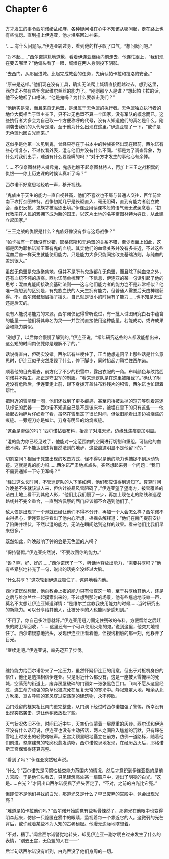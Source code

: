 # Chapter 6

<br>
方才发生的事令西尔诺绪乱如麻，各种疑问堆在心中不知该从哪问起，走在路上也有些恍惚。直到撞上伊连亚，他才堪堪回过神来。

“……有什么问题吗。”伊连亚转过身，看到他的样子叹了口气，“想问就问吧。”

“对不起……”西尔诺尴尬地道歉，看着伊连亚继续向前走去，他连忙跟上，“我们现在要去哪里？”他偏头看了一眼，城墙在两人身侧投下阴影。

“去西门，从那里进城。比起完成教会的任务，先确认帕卡拉和拉洛的安全。”

“原来是这样。”他们现在没有工具，确实无法爬上城墙直接翻越过去。想到这里，西尔诺不禁有些怀念起维尔兰丝的能力了。“刚刚那个人是谁？”想起帕卡拉的话，他不安地咽了口唾沫，“他是鬼吗？为什么要袭击我们？”

“他确实是鬼，而且来自无色盟，是隶属于无色盟的执行者。无色盟独立执行者的地位大概相当于盟主亲卫，只不过无色盟不算一个国家，没有军队的概念而已。这些执行者大多会为自己取一个方便称呼的代号，没有人知道他们的真名是什么。刚刚袭击我们的人代号是澄，至于他为什么出现在这里。”伊连亚顿了一下，“或许是无色盟也因白光而来。”

这似乎是他第一次见到鬼，曾经只存在于书本中的种族突然出现在眼前，西尔诺有些心情复杂，不过仅看外表，澄与他们并没有什么不同。“都是为了调查异象，为什么对我们出手，难道有什么要隐瞒的吗？”对于方才发生的事他心有余悸。

“……不仅奈图林特人排斥鬼，鬼族也瞧不起奈图林特人，再加上三王之战积累的仇恨——你上历史课的时候认真听了吗？”

西尔诺不好意思地轻咳一声，移开视线。

“鬼族由于天生的能力一直自视甚高，他们不喜欢也不屑与普通人交往，百年前曾南下攻打奈图林特。战争初期几乎是长驱直入、毫无阻碍，直到有能力者创立教会，组织反抗，鬼族才被驱逐出境。”伊连亚用读课本般的语气毫无波澜念着，“初代教宗在人民的簇拥下成为新的国王，以这片土地的名字奈图林特为姓氏，从此建立起国家。”

“三王之战的仇恨是什么？鬼族好像没有参与这场战争？”

“帕卡拉有一句话没有说错，耶格诺斯和无色盟的关系不错，至少表面上如此，这都是因为耶格诺斯王室有鬼的血统。其实他们的血缘关系并没有多亲近，不过这些混血后裔一样天生就能使用能力，只是能力大多只能间接改变基础法则，与纯血的差别很大。”

虽然无色盟是鬼族聚集地，但并不是所有鬼族都在无色盟，而且除了纯血鬼之外，还有血统不纯的族裔。西尔诺简单梳理了一下信息，伊连亚的某一句话引起了他的思考：混血鬼能间接改变基础法则——这与他们能力者的能力岂不是非常相似？他唯一能想到的区别是，有鬼族血统的人天生拥有能力，但普通人需要后天由神赐获得。不。西尔诺皱起眉摇了摇头，自己就是很小的时候有了能力……也不知是天生还是后天的。

没有人能说清能力的来源，西尔诺仅记得曾听说过，有一批人试图研究白石中蕴含的能量——他们将其命名为灵——并尝试直接使用这种能量。若能成功，或许成果会和能力类似。

“别想了，以后你会慢慢了解到的。”伊连亚说，“常年研究这些的人都没能想出来，这么短的时间内仅凭你是理解不了的。”

话说得直白，但确实没错。西尔诺有些哽住了，正当他想追问早上那些话是什么意思时，伊连亚似乎突然发现了什么，停下脚步，同时抬起刀鞘拦住西尔诺。

顺着他的目光看去，前方化了不少的积雪中，露出衣服的一角。布料颜色与纹路西尔诺并不陌生，那正是守卫军的制服。“看来巡逻队是在这里被阻截了。”确认了附近没有危险后，伊连亚走上前，蹲下身拨开盖住布料残片的积雪，西尔诺也忙跟着帮忙。

把附近的雪清理一圈，他们还找到了更多痕迹，甚至包括被丢掉的短刀等刻着巡逻队标记的武器——西尔诺不知道自己是不是该庆幸，被埋在雪下的只有这些——他捡起衣物碎片仔细看了看，虽然在雪里冻了很长时间，但依旧能看出周边被烧焦的痕迹。一旁短刀亦是如此，刀身有明显的灼烧痕迹。

“这会是澄做的吗？”西尔诺拈着布料，抬高了对准天光，边缘处焦痕更加明显。

“澄的能力你已经见过了，他能对一定范围内的空间进行切割和重组。可惜他的血统不纯，并不能达到违背自然法则的地步，这些痕迹明显不是他留下的。”

切割空间？相当于凭空出现的攻击方式，怪不得以是他的能力也捕捉不到运动轨迹。这就是鬼的能力吗……西尔诺严肃地点点头，突然想起来另一个问题：“我们不需要通知一下守卫军吗？”

“经过这么长时间，不管巡逻队的人下落如何，他们都应该得到通知了。算算时间昨晚差不多就该派人来，但估计被暴风雪阻碍了。”伊连亚望了望南方，被雪覆盖的洁白土地上看不到其他人影，“他们比我们慢了一步，再加上现在走的路线和巡逻路线并不完全重合，一直到洛佩察的西门应该都不会遇到他们了。”

敌人仅是出现了一个澄就已经让他们不得不分开，再加一个人会怎么样？西尔诺不由得担心，伊连亚似乎看出了他内心所想，摇摇头解释道：“他们在南门提前安排了陷阱并埋伏，不然以澄的能力，无法在瞬间达到这样的效果。看来他们比我们早来很多。”

既然如此，昨晚敲响了钟的会是无色盟的人吗？

“保持警惕。”伊连亚突然说，“不要收回你的能力。”

“诶？啊，好、好的……”西尔诺愣了一下，听话地释放出能力，“需要共享吗？”他有些紧张地补充了一句，说出的话完全没经过大脑。

“什么共享？”这次轮到伊连亚顿住了，诧异地看向他。

西尔诺恍然想起，他向教会上报的能力只有侦查这一项，至于共享给其他人，还是之后与维尔兰丝一起摸索出来的。不过想到那时的场景，他有些尴尬地咳嗽一声，莫名不太想让伊连亚知道详情：“是维尔兰丝教我使用能力的时候……当时研究出的新能力。可以分享给其他人，让被分享的人也能同步感知到。”

“不用了，你自己多注意就好。”伊连亚用短刀固定住残破的布料，方便留给之后赶来的防卫军回收，“……这里还有一个可以使用火焰的鬼。”说到这里，他突兀地顿住了。西尔诺疑惑地抬头，发现伊连亚正看着他，但视线相触的那一刻，他移开了目光。

“继续走吧。”伊连亚说，率先迈开了步伐。

<br>

维持能力给西尔诺带来了一定压力，虽然怀疑伊连亚的用意，但出于对枢机身份的信任，他还是选择相信伊连亚。只是附近什么都没有，这是一座被大雪掩埋的死城，空荡荡的街道上，废弃房屋破碎的门窗如一张张黑色巨口。飞鸟不愿从这里经过，连生命力顽强的杂草也被冻死在反复无常的寒冷中。静寂笼罩大地，唯余从北方吹来、亘古呼啸的寒风穿过空荡荡的建筑物，永不停歇。

西门残留的框架相比南门更完整些，从门洞下经过时西尔诺加强了警惕，所幸没有出现突然袭击，这让他稍微放松了些。

天气状况依旧不佳，时间已近中午，天空仍似蒙着一层厚重的灰纱。西尔诺和伊连亚没有什么话可说，伊连亚也没有主动搭话，两人之间陷入尴尬的沉默，只有踩在雪地上时发出的轻微咯吱声。王宫尖顶显眼地矗立在前方，仿佛一道路标，随着他们前进，整座建筑的轮廓也愈发清晰，西尔诺惊讶地发现，在经历战火后，耶格诺斯王宫保留得还算完整。

“看到了吗？”伊连亚突然轻声说。

“什么？”西尔诺先是习惯性检查能力范围内的情况，然后才意识到伊连亚指的是前方宫殿。于是他仰头看去，只见建筑高处某一扇窗户中，透出了明亮的白光。“这是……白光？”才问出口西尔诺便摇了摇头否定了，“不对，之前的白光比它亮。”

但即使不是他们寻找的白光，那道光又是什么？早已废弃的宫殿中，竟会出现光亮？

“难道是帕卡拉他们吗？”西尔诺开始感觉有些毛骨悚然了，那道光在他眼中也变得阴森起来，仿佛一只隐匿在雾中的眼睛，监视着每一个靠近它的人。这微弱的光芒背后，或许藏着某些不为人知的古老秘密。他漫无边际地瞎想着。

“不对，糟了。”闻言西尔诺警觉地转头，却见伊连亚一副才明白过来发生了什么的表情，“别去王宫，无色盟的人在——”

后半句话西尔诺没有听到，白光吞没了他们身周的一切。
